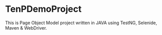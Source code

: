 # TenPDemoProject
 This is Page Object Model project written in JAVA using TestNG, Selenide, Maven & WebDriver. 
